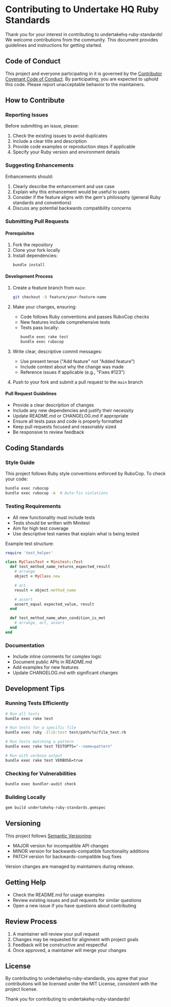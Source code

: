 # Contributing to Undertake HQ Ruby Standards

Thank you for your interest in contributing to undertakehq-ruby-standards! We welcome contributions from the community. This document provides guidelines and instructions for getting started.

## Code of Conduct

This project and everyone participating in it is governed by the [Contributor Covenant Code of Conduct](https://www.contributor-covenant.org/version/2/1/code_of_conduct/). By participating, you are expected to uphold this code. Please report unacceptable behavior to the maintainers.

## How to Contribute

### Reporting Issues

Before submitting an issue, please:
1. Check the existing issues to avoid duplicates
2. Include a clear title and description
3. Provide code examples or reproduction steps if applicable
4. Specify your Ruby version and environment details

### Suggesting Enhancements

Enhancements should:
1. Clearly describe the enhancement and use case
2. Explain why this enhancement would be useful to users
3. Consider if the feature aligns with the gem's philosophy (general Ruby standards and conventions)
4. Discuss any potential backwards compatibility concerns

### Submitting Pull Requests

#### Prerequisites

1. Fork the repository
2. Clone your fork locally
3. Install dependencies:
   ```bash
   bundle install
   ```

#### Development Process

1. Create a feature branch from `main`:
   ```bash
   git checkout -b feature/your-feature-name
   ```

2. Make your changes, ensuring:
   - Code follows Ruby conventions and passes RuboCop checks
   - New features include comprehensive tests
   - Tests pass locally:
     ```bash
     bundle exec rake test
     bundle exec rubocop
     ```

3. Write clear, descriptive commit messages:
   - Use present tense ("Add feature" not "Added feature")
   - Include context about why the change was made
   - Reference issues if applicable (e.g., "Fixes #123")

4. Push to your fork and submit a pull request to the `main` branch

#### Pull Request Guidelines

- Provide a clear description of changes
- Include any new dependencies and justify their necessity
- Update README.md or CHANGELOG.md if appropriate
- Ensure all tests pass and code is properly formatted
- Keep pull requests focused and reasonably sized
- Be responsive to review feedback

## Coding Standards

### Style Guide

This project follows Ruby style conventions enforced by RuboCop. To check your code:

```bash
bundle exec rubocop
bundle exec rubocop -A  # Auto-fix violations
```

### Testing Requirements

- All new functionality must include tests
- Tests should be written with Minitest
- Aim for high test coverage
- Use descriptive test names that explain what is being tested

Example test structure:
```ruby
require 'test_helper'

class MyClassTest < Minitest::Test
  def test_method_name_returns_expected_result
    # arrange
    object = MyClass.new

    # act
    result = object.method_name

    # assert
    assert_equal expected_value, result
  end

  def test_method_name_when_condition_is_met
    # arrange, act, assert
  end
end
```

### Documentation

- Include inline comments for complex logic
- Document public APIs in README.md
- Add examples for new features
- Update CHANGELOG.md with significant changes

## Development Tips

### Running Tests Efficiently

```bash
# Run all tests
bundle exec rake test

# Run tests for a specific file
bundle exec ruby -Ilib:test test/path/to/file_test.rb

# Run tests matching a pattern
bundle exec rake test TESTOPTS="--name=pattern"

# Run with verbose output
bundle exec rake test VERBOSE=true
```

### Checking for Vulnerabilities

```bash
bundle exec bundler-audit check
```

### Building Locally

```bash
gem build undertakehq-ruby-standards.gemspec
```

## Versioning

This project follows [Semantic Versioning](https://semver.org/):
- MAJOR version for incompatible API changes
- MINOR version for backwards-compatible functionality additions
- PATCH version for backwards-compatible bug fixes

Version changes are managed by maintainers during release.

## Getting Help

- Check the README.md for usage examples
- Review existing issues and pull requests for similar questions
- Open a new issue if you have questions about contributing

## Review Process

1. A maintainer will review your pull request
2. Changes may be requested for alignment with project goals
3. Feedback will be constructive and respectful
4. Once approved, a maintainer will merge your changes

## License

By contributing to undertakehq-ruby-standards, you agree that your contributions will be licensed under the MIT License, consistent with the project license.

Thank you for contributing to undertakehq-ruby-standards!
